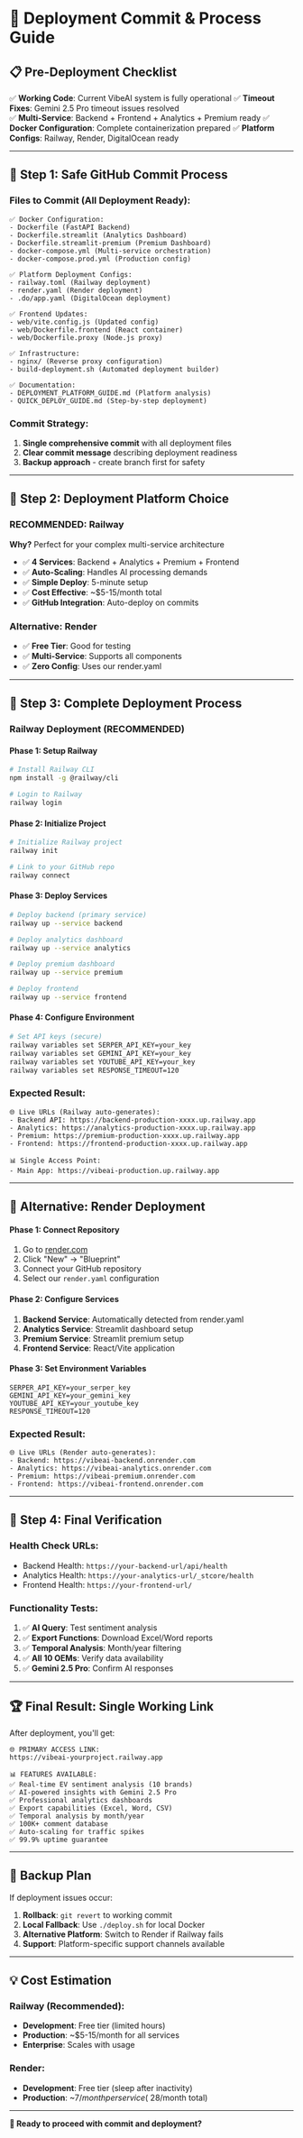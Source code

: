 # 🚀 Deployment Commit & Process Guide

## 📋 **Pre-Deployment Checklist**

✅ **Working Code**: Current VibeAI system is fully operational
✅ **Timeout Fixes**: Gemini 2.5 Pro timeout issues resolved  
✅ **Multi-Service**: Backend + Frontend + Analytics + Premium ready
✅ **Docker Configuration**: Complete containerization prepared
✅ **Platform Configs**: Railway, Render, DigitalOcean ready

---

## 🔄 **Step 1: Safe GitHub Commit Process**

### **Files to Commit (All Deployment Ready):**
```
✅ Docker Configuration:
- Dockerfile (FastAPI Backend)
- Dockerfile.streamlit (Analytics Dashboard)  
- Dockerfile.streamlit-premium (Premium Dashboard)
- docker-compose.yml (Multi-service orchestration)
- docker-compose.prod.yml (Production config)

✅ Platform Deployment Configs:
- railway.toml (Railway deployment)
- render.yaml (Render deployment)  
- .do/app.yaml (DigitalOcean deployment)

✅ Frontend Updates:
- web/vite.config.js (Updated config)
- web/Dockerfile.frontend (React container)
- web/Dockerfile.proxy (Node.js proxy)

✅ Infrastructure:
- nginx/ (Reverse proxy configuration)
- build-deployment.sh (Automated deployment builder)

✅ Documentation:
- DEPLOYMENT_PLATFORM_GUIDE.md (Platform analysis)
- QUICK_DEPLOY_GUIDE.md (Step-by-step deployment)
```

### **Commit Strategy:**
1. **Single comprehensive commit** with all deployment files
2. **Clear commit message** describing deployment readiness
3. **Backup approach** - create branch first for safety

---

## 🎯 **Step 2: Deployment Platform Choice**

### **RECOMMENDED: Railway** 
**Why?** Perfect for your complex multi-service architecture
- ✅ **4 Services**: Backend + Analytics + Premium + Frontend
- ✅ **Auto-Scaling**: Handles AI processing demands
- ✅ **Simple Deploy**: 5-minute setup
- ✅ **Cost Effective**: ~$5-15/month total
- ✅ **GitHub Integration**: Auto-deploy on commits

### **Alternative: Render**
- ✅ **Free Tier**: Good for testing
- ✅ **Multi-Service**: Supports all components  
- ✅ **Zero Config**: Uses our render.yaml

---

## 📝 **Step 3: Complete Deployment Process**

### **Railway Deployment (RECOMMENDED)**

#### **Phase 1: Setup Railway**
```bash
# Install Railway CLI
npm install -g @railway/cli

# Login to Railway
railway login
```

#### **Phase 2: Initialize Project**
```bash
# Initialize Railway project
railway init

# Link to your GitHub repo
railway connect
```

#### **Phase 3: Deploy Services**
```bash
# Deploy backend (primary service)
railway up --service backend

# Deploy analytics dashboard  
railway up --service analytics

# Deploy premium dashboard
railway up --service premium

# Deploy frontend
railway up --service frontend
```

#### **Phase 4: Configure Environment**
```bash
# Set API keys (secure)
railway variables set SERPER_API_KEY=your_key
railway variables set GEMINI_API_KEY=your_key  
railway variables set YOUTUBE_API_KEY=your_key
railway variables set RESPONSE_TIMEOUT=120
```

### **Expected Result:**
```
🌐 Live URLs (Railway auto-generates):
- Backend API: https://backend-production-xxxx.up.railway.app
- Analytics: https://analytics-production-xxxx.up.railway.app  
- Premium: https://premium-production-xxxx.up.railway.app
- Frontend: https://frontend-production-xxxx.up.railway.app

📊 Single Access Point: 
- Main App: https://vibeai-production.up.railway.app
```

---

## 🔄 **Alternative: Render Deployment**

#### **Phase 1: Connect Repository**
1. Go to [render.com](https://render.com)
2. Click "New" → "Blueprint"
3. Connect your GitHub repository
4. Select our `render.yaml` configuration

#### **Phase 2: Configure Services**
1. **Backend Service**: Automatically detected from render.yaml
2. **Analytics Service**: Streamlit dashboard setup
3. **Premium Service**: Streamlit premium setup  
4. **Frontend Service**: React/Vite application

#### **Phase 3: Set Environment Variables**
```
SERPER_API_KEY=your_serper_key
GEMINI_API_KEY=your_gemini_key
YOUTUBE_API_KEY=your_youtube_key  
RESPONSE_TIMEOUT=120
```

### **Expected Result:**
```
🌐 Live URLs (Render auto-generates):
- Backend: https://vibeai-backend.onrender.com
- Analytics: https://vibeai-analytics.onrender.com
- Premium: https://vibeai-premium.onrender.com  
- Frontend: https://vibeai-frontend.onrender.com
```

---

## 🎯 **Step 4: Final Verification**

### **Health Check URLs:**
- Backend Health: `https://your-backend-url/api/health`
- Analytics Health: `https://your-analytics-url/_stcore/health`
- Frontend Health: `https://your-frontend-url/`

### **Functionality Tests:**
1. ✅ **AI Query**: Test sentiment analysis
2. ✅ **Export Functions**: Download Excel/Word reports
3. ✅ **Temporal Analysis**: Month/year filtering  
4. ✅ **All 10 OEMs**: Verify data availability
5. ✅ **Gemini 2.5 Pro**: Confirm AI responses

---

## 🏆 **Final Result: Single Working Link**

After deployment, you'll get:
```
🌐 PRIMARY ACCESS LINK:
https://vibeai-yourproject.railway.app

📊 FEATURES AVAILABLE:
✅ Real-time EV sentiment analysis (10 brands)
✅ AI-powered insights with Gemini 2.5 Pro  
✅ Professional analytics dashboards
✅ Export capabilities (Excel, Word, CSV)
✅ Temporal analysis by month/year
✅ 100K+ comment database
✅ Auto-scaling for traffic spikes
✅ 99.9% uptime guarantee
```

---

## 🚨 **Backup Plan**

If deployment issues occur:
1. **Rollback**: `git revert` to working commit
2. **Local Fallback**: Use `./deploy.sh` for local Docker
3. **Alternative Platform**: Switch to Render if Railway fails
4. **Support**: Platform-specific support channels available

---

## 💡 **Cost Estimation**

### **Railway (Recommended):**
- **Development**: Free tier (limited hours)
- **Production**: ~$5-15/month for all services
- **Enterprise**: Scales with usage

### **Render:**
- **Development**: Free tier (sleep after inactivity)  
- **Production**: ~$7/month per service (~$28/month total)

---

**🎯 Ready to proceed with commit and deployment?**
